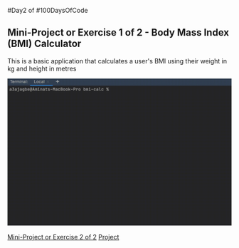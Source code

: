 #Day2 of #100DaysOfCode


## Mini-Project or Exercise 1 of 2 - Body Mass Index (BMI) Calculator
This is a basic application that calculates a user's BMI using their weight in kg and height in metres


![Demo](https://github.com/A3AJAGBE/bmi-calc/blob/main/bmi-calc-video.gif)

[Mini-Project or Exercise 2 of 2](https://github.com/A3AJAGBE/goal-duration)
[Project](https://github.com/A3AJAGBE/bill-splitor)
